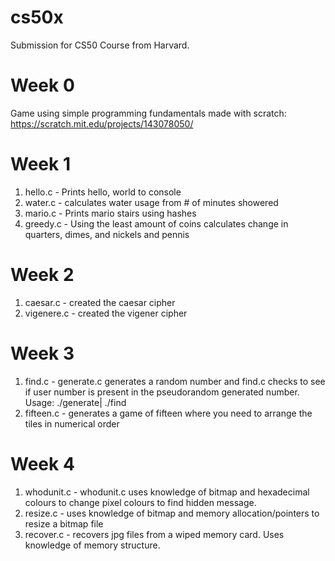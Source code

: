 # cs50x
Submission for CS50 Course from Harvard.

# Week 0
Game using simple programming fundamentals made with scratch: https://scratch.mit.edu/projects/143078050/

# Week 1
1. hello.c - Prints hello, world to console
2. water.c - calculates water usage from # of minutes showered
3. mario.c - Prints mario stairs using hashes
4. greedy.c - Using the least amount of coins calculates change in quarters, dimes, and nickels and pennis

# Week 2
1. caesar.c - created the caesar cipher
2. vigenere.c - created the vigener cipher

# Week 3
1. find.c - generate.c generates a random number and find.c checks to see if user number is present in the pseudorandom generated number. Usage: ./generate| ./find
2. fifteen.c - generates a game of fifteen where you need to arrange the tiles in numerical order

# Week 4
1. whodunit.c - whodunit.c uses knowledge of bitmap and hexadecimal colours to change pixel colours to find hidden message. 
2. resize.c - uses knowledge of bitmap and memory allocation/pointers to resize a bitmap file
3. recover.c - recovers jpg files from a wiped memory card. Uses knowledge of memory structure. 

